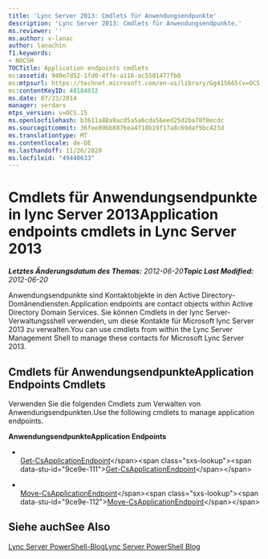```yaml
---
title: 'Lync Server 2013: Cmdlets für Anwendungsendpunkte'
description: 'Lync Server 2013: Cmdlets für Anwendungsendpunkte.'
ms.reviewer: ''
ms.author: v-lanac
author: lanachin
f1.keywords:
- NOCSH
TOCTitle: Application endpoints cmdlets
ms:assetid: 940e7d52-1fd0-4f7e-a116-ac5501477fb0
ms:mtpsurl: https://technet.microsoft.com/en-us/library/Gg415665(v=OCS.15)
ms:contentKeyID: 48184812
ms.date: 07/23/2014
manager: serdars
mtps_version: v=OCS.15
ms.openlocfilehash: b3611a88a9acd5a5a6cda56eed25d2ba70f8ecdc
ms.sourcegitcommit: 36fee89bb887bea4f18b19f17a8c69daf5bc423d
ms.translationtype: MT
ms.contentlocale: de-DE
ms.lasthandoff: 11/26/2020
ms.locfileid: "49440633"
---
```

# <a name="application-endpoints-cmdlets-in-lync-server-2013"></a><span data-ttu-id="9ce9e-103">Cmdlets für Anwendungsendpunkte in lync Server 2013</span><span class="sxs-lookup"><span data-stu-id="9ce9e-103">Application endpoints cmdlets in Lync Server 2013</span></span>

<div data-xmlns="http://www.w3.org/1999/xhtml">

<div class="topic" data-xmlns="http://www.w3.org/1999/xhtml" data-msxsl="urn:schemas-microsoft-com:xslt" data-cs="https://msdn.microsoft.com/">

<div data-asp="https://msdn2.microsoft.com/asp">



</div>

<div id="mainSection">

<div id="mainBody"><span data-ttu-id="9ce9e-104">

<span> </span></span><span class="sxs-lookup"><span data-stu-id="9ce9e-104">

<span> </span></span></span>

<span data-ttu-id="9ce9e-105">_**Letztes Änderungsdatum des Themas:** 2012-06-20_</span><span class="sxs-lookup"><span data-stu-id="9ce9e-105">_**Topic Last Modified:** 2012-06-20_</span></span>

<span data-ttu-id="9ce9e-106">Anwendungsendpunkte sind Kontaktobjekte in den Active Directory-Domänendiensten.</span><span class="sxs-lookup"><span data-stu-id="9ce9e-106">Application endpoints are contact objects within Active Directory Domain Services.</span></span> <span data-ttu-id="9ce9e-107">Sie können Cmdlets in der lync Server-Verwaltungsshell verwenden, um diese Kontakte für Microsoft lync Server 2013 zu verwalten.</span><span class="sxs-lookup"><span data-stu-id="9ce9e-107">You can use cmdlets from within the Lync Server Management Shell to manage these contacts for Microsoft Lync Server 2013.</span></span>

<div>

## <a name="application-endpoints-cmdlets"></a><span data-ttu-id="9ce9e-108">Cmdlets für Anwendungsendpunkte</span><span class="sxs-lookup"><span data-stu-id="9ce9e-108">Application Endpoints Cmdlets</span></span>

<span data-ttu-id="9ce9e-109">Verwenden Sie die folgenden Cmdlets zum Verwalten von Anwendungsendpunkten.</span><span class="sxs-lookup"><span data-stu-id="9ce9e-109">Use the following cmdlets to manage application endpoints.</span></span>

<span data-ttu-id="9ce9e-110">**Anwendungsendpunkte**</span><span class="sxs-lookup"><span data-stu-id="9ce9e-110">**Application Endpoints**</span></span>

  - <span></span>  
    <span data-ttu-id="9ce9e-111">[Get-CsApplicationEndpoint](https://technet.microsoft.com/library/Gg398655(v=OCS.15))</span><span class="sxs-lookup"><span data-stu-id="9ce9e-111">[Get-CsApplicationEndpoint](https://technet.microsoft.com/library/Gg398655(v=OCS.15))</span></span>

  - <span></span>  
    <span data-ttu-id="9ce9e-112">[Move-CsApplicationEndpoint](https://technet.microsoft.com/library/Gg398188(v=OCS.15))</span><span class="sxs-lookup"><span data-stu-id="9ce9e-112">[Move-CsApplicationEndpoint](https://technet.microsoft.com/library/Gg398188(v=OCS.15))</span></span>

</div>

<div>

## <a name="see-also"></a><span data-ttu-id="9ce9e-113">Siehe auch</span><span class="sxs-lookup"><span data-stu-id="9ce9e-113">See Also</span></span>


[<span data-ttu-id="9ce9e-114">Lync Server PowerShell-Blog</span><span class="sxs-lookup"><span data-stu-id="9ce9e-114">Lync Server PowerShell Blog</span></span>](https://go.microsoft.com/fwlink/p/?linkid=203150)  
  

<span data-ttu-id="9ce9e-115"></div>

</div>

<span> </span>

</div>

</div>

</span><span class="sxs-lookup"><span data-stu-id="9ce9e-115"></div>

</div>

<span> </span>

</div>

</div>

</span></span></div>

